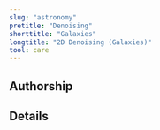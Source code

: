 ```yaml
---
slug: "astronomy"
pretitle: "Denoising"
shorttitle: "Galaxies"
longtitle: "2D Denoising (Galaxies)"
tool: care
---
```


## Authorship

## Details
